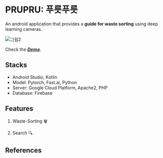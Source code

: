 # PRUPRU: 푸릇푸릇

An android application that provides a **guide for waste sorting** using deep learning cameras.

![그림2](https://user-images.githubusercontent.com/43427380/139816574-95493fc7-3a18-465c-9def-4e822e906575.png)


Check the [***Demo***](https://youtu.be/oCLvsGS8fdg).



## Stacks

- Android Studio, Kotlin
- Model: Pytorch, Fast.ai, Python
- Server: Google Cloud Platform, Apache2, PHP
- Database: Firebase



## Features

1. Waste-Sorting 🗑

2. Search 🔍



## References
